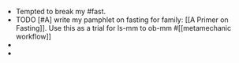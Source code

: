 - Tempted to break my #fast.
- TODO [#A] write my pamphlet on fasting for family: [[A Primer on Fasting]]. Use this as a trial for ls-mm to ob-mm #[[metamechanic workflow]]
-
-